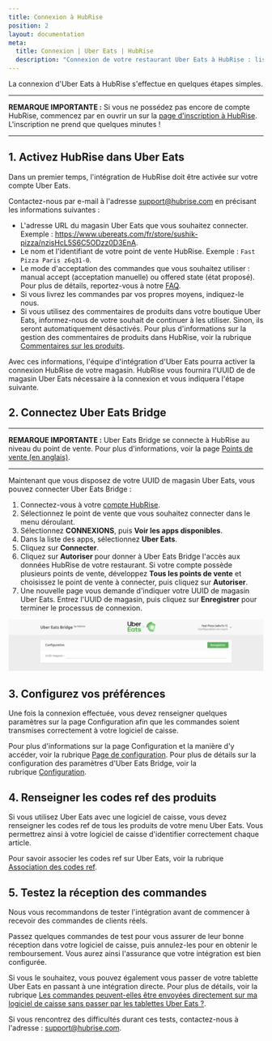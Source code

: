 ```yaml
---
title: Connexion à HubRise
position: 2
layout: documentation
meta:
  title: Connexion | Uber Eats | HubRise
  description: "Connexion de votre restaurant Uber Eats à HubRise : liste des éléments à nous fournir et étapes à suivre pour recevoir vos commandes Uber Eats dans votre logiciel de caisse."
---
```


La connexion d'Uber Eats à HubRise s'effectue en quelques étapes simples.

---

**REMARQUE IMPORTANTE :** Si vous ne possédez pas encore de compte HubRise, commencez par en ouvrir un sur la [page d'inscription à HubRise](https://manager.hubrise.com/signup). L'inscription ne prend que quelques minutes !

---

## 1. Activez HubRise dans Uber Eats

Dans un premier temps, l'intégration de HubRise doit être activée sur votre compte Uber Eats.

Contactez-nous par e-mail à l'adresse support@hubrise.com en précisant les informations suivantes :

- L'adresse URL du magasin Uber Eats que vous souhaitez connecter. Exemple : https://www.ubereats.com/fr/store/sushik-pizza/nzisHcL5S6C5ODzz0D3EnA.
- Le nom et l'identifiant de votre point de vente HubRise. Exemple : `Fast Pizza Paris z6q31-0`.
- Le mode d'acceptation des commandes que vous souhaitez utiliser : manual accept (acceptation manuelle) ou offered state (état proposé). Pour plus de détails, reportez-vous à notre [FAQ](/apps/uber-eats/faqs/recevoir-commandes-sans-tablette).
- Si vous livrez les commandes par vos propres moyens, indiquez-le nous.
- Si vous utilisez des commentaires de produits dans votre boutique Uber Eats, informez-nous de votre souhait de continuer à les utiliser. Sinon, ils seront automatiquement désactivés. Pour plus d'informations sur la gestion des commentaires de produits dans HubRise, voir la rubrique [Commentaires sur les produits](/apps/uber-eats/associer-codes-ref#commentaires-au-niveau-du-produit).

Avec ces informations, l'équipe d'intégration d'Uber Eats pourra activer la connexion HubRise de votre magasin. HubRise vous fournira l'UUID de de magasin Uber Eats nécessaire à la connexion et vous indiquera l'étape suivante.

## 2. Connectez Uber Eats Bridge

---

**REMARQUE IMPORTANTE :** Uber Eats Bridge se connecte à HubRise au niveau du point de vente. Pour plus d'informations, voir la page [Points de vente (en anglais)](/docs/locations/).

---

Maintenant que vous disposez de votre UUID de magasin Uber Eats, vous pouvez connecter Uber Eats Bridge :

1. Connectez-vous à votre [compte HubRise](https://manager.hubrise.com).
1. Sélectionnez le point de vente que vous souhaitez connecter dans le menu déroulant.
1. Sélectionnez **CONNEXIONS**, puis **Voir les apps disponibles**.
1. Dans la liste des apps, sélectionnez **Uber Eats**.
1. Cliquez sur **Connecter**.
1. Cliquez sur **Autoriser** pour donner à Uber Eats Bridge l'accès aux données HubRise de votre restaurant. Si votre compte possède plusieurs points de vente, développez **Tous les points de vente** et choisissez le point de vente à connecter, puis cliquez sur **Autoriser**.
1. Une nouvelle page vous demande d'indiquer votre UUID de magasin Uber Eats. Entrez l'UUID de magasin, puis cliquez sur **Enregistrer** pour terminer le processus de connexion.

![UUID de magasin Uber Eats](./images/001-store-uuid.png)

## 3. Configurez vos préférences

Une fois la connexion effectuée, vous devez renseigner quelques paramètres sur la page Configuration afin que les commandes soient transmises correctement à votre logiciel de caisse.

Pour plus d'informations sur la page Configuration et la manière d'y accéder, voir la rubrique [Page de configuration](/apps/uber-eats/interface-utilisateur/#page-de-configuration). Pour plus de détails sur la configuration des paramètres d'Uber Eats Bridge, voir la rubrique [Configuration](/apps/uber-eats/configuration).

## 4. Renseigner les codes ref des produits

Si vous utilisez Uber Eats avec une logiciel de caisse, vous devez renseigner les codes ref de tous les produits de votre menu Uber Eats. Vous permettrez ainsi à votre logiciel de caisse d'identifier correctement chaque article.

Pour savoir associer les codes ref sur Uber Eats, voir la rubrique [Association des codes ref](/apps/uber-eats/associer-codes-ref).

## 5. Testez la réception des commandes

Nous vous recommandons de tester l'intégration avant de commencer à recevoir des commandes de clients réels.

Passez quelques commandes de test pour vous assurer de leur bonne réception dans votre logiciel de caisse, puis annulez-les pour en obtenir le remboursement. Vous aurez ainsi l'assurance que votre intégration est bien configurée.

Si vous le souhaitez, vous pouvez également vous passer de votre tablette Uber Eats en passant à une intégration directe. Pour plus de détails, voir la rubrique [Les commandes peuvent-elles être envoyées directement sur ma logiciel de caisse sans passer par les tablettes Uber Eats ?](/apps/uber-eats/faqs/recevoir-commandes-sans-tablette).

Si vous rencontrez des difficultés durant ces tests, contactez-nous à l'adresse : support@hubrise.com.
